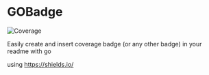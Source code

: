 # GOBadge
![Coverage](https://img.shields.io/badge/Coverage-67.4%25-yellow)

Easily create and insert coverage badge (or any other badge) in your readme with go

using https://shields.io/
